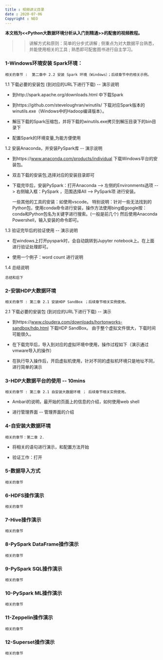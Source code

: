 ```yaml
---
title : 视频讲义目录
date : 2020-07-06
Copyright : NEO
---
```


**本文档为<<Python大数据环境分析从入门到精通>>的配套的视频教程。**

>> 讲解方式和原则：简单的分步式讲解 ; 侧重点为对大数据平台熟悉，并能使用相关的工具 ; 熟悉即可配套图书进行自主学习。

### 1-Windows环境安装 Spark环境：

    相关的章节 :  第二章中 2.2 安装 Spark 环境（Windows）；后续章节中的相关示例。 

1.1 下载必要的安装包 (到对应的URL下进行下载)  -- 演示说明
    
* 到http://spark.apache.org/downloads.html 中下载Spark

* 到https://github.com/steveloughran/winutils/ 下载对应Spark版本的winutils.exe（Windows中的Hadoop编译版本）。

* 解压下载的Spark压缩包，并将下载的winutils.exe拷贝到解压目录下的bin目录下

* 配置Spark的环境变量,为能方便使用

1.2 安装Anaconda，并安装PySpark库 -- 演示说明

* 到https://www.anaconda.com/products/individual 下载Windows平台的安装包。 
  
* 双击下载的安装包,选择对应的安装目录即可
  
* 下载完毕后，安装PySpark：打开Anaconda --> 左侧的Environments选项 --> 右侧输入框：PySpark ，范围选择All --> PySpark项 进行安装。
  
  一些其他的工具的安装：如使用vscode。
  特别说明：针对一些无法找到的Python包，使用conda命令进行安装，操作方法使用bing或google按：conda和Python包名为关键字进行搜索。(一般是前几个)
  然后使用Anaconda Powershell，输入安装的命令即可。

1.3 验证完毕后的验证使用  -- 演示说明

* 在windows上打开pyspark时，会自动跳转到Jupyter notebook上。在上面进行验证处理即可。

* 使用一个例子：word count 进行说明

1.4 总结说明

    总结和启下

### 2-安装HDP大数据环境

    相关的章节 : 第二章 2.1 安装HDP SandBox ；后续章节相关实例使用。

2.1 下载必要的安装包 (到对应的URL下进行下载)  -- 演示

* 到https://www.cloudera.com/downloads/hortonworks-sandbox/hdp.html 下载HDP SandBox。 由于整个虚拟文件很大，下载时间可能很久。

* 在下载完毕后，导入到对应的虚拟环境中使用，操作过程如下（演示通过vmware导入的操作）
  
* 在执行导入操作后，开启虚拟机使用，针对不同的虚拟机环境只是地址不同，进行简单的演示

### 3-HDP大数据平台的使用 -- 10mins 

    相关的章节 : 第二章 2.1 自安装大数据环境 ； 后续章节相关实例使用。

* Ambari的说明，最开始的页面上的信息的介绍，如何使用web shell 
  
* 进行管理界面  -- 管理界面的介绍 


### 4-自安装大数据环境

    相关的章节：第二章 2.

* 将相关的语句进行演示，和配置方法开始

* 验证工作：打开  

### 5-数据导入方式

    相关的章节 

### 6-HDFS操作演示

    相关的章节 

### 7-Hive操作演示

    相关的章节 

### 8-PySpark DataFrame操作演示

    相关的章节 

### 9-PySpark SQL操作演示 

    相关的章节 

### 10-PySpark ML操作演示 

    相关的章节 

### 11-Zeppelin操作演示 

    相关的章节 

### 12-Superset操作演示

    相关的章节 